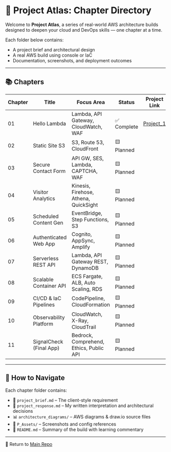 # 🧭 Project Atlas: Chapter Directory

Welcome to **Project Atlas**, a series of real-world AWS architecture builds designed to deepen your cloud and DevOps skills — one chapter at a time.

Each folder below contains:

- A project brief and architectural design
- A real AWS build using console or IaC
- Documentation, screenshots, and deployment outcomes

---

## 📚 Chapters

| Chapter | Title                     | Focus Area                              | Status     | Project Link      |
|---------|---------------------------|------------------------------------------|------------|-------------------|
| 01      | Hello Lambda              | Lambda, API Gateway, CloudWatch, WAF     | ✅ Complete | [Project_1](The_Atlas_Project/Chapter_1_HelloWorld_Simple_Lambda_Function/project_summary.md)  |
| 02      | Static Site S3            | S3, Route 53, CloudFront                 | 🟨 Planned  |                   |
| 03      | Secure Contact Form       | API GW, SES, Lambda, CAPTCHA, WAF        | 🟨 Planned  |                   |
| 04      | Visitor Analytics         | Kinesis, Firehose, Athena, QuickSight    | 🟨 Planned  |                   |
| 05      | Scheduled Content Gen     | EventBridge, Step Functions, S3          | 🟨 Planned  |                   |
| 06      | Authenticated Web App     | Cognito, AppSync, Amplify                | 🟨 Planned  |                   |
| 07      | Serverless REST API       | Lambda, API Gateway REST, DynamoDB       | 🟨 Planned  |                   |
| 08      | Scalable Container API    | ECS Fargate, ALB, Auto Scaling, RDS      | 🟨 Planned  |                   |
| 09      | CI/CD & IaC Pipelines     | CodePipeline, CloudFormation             | 🟨 Planned  |                   |
| 10      | Observability Platform    | CloudWatch, X-Ray, CloudTrail            | 🟨 Planned  |                   |
| 11      | SignalCheck (Final App)   | Bedrock, Comprehend, Ethics, Public API  | 🟨 Planned  |                   |

---

## 📁 How to Navigate

Each chapter folder contains:

- 📜 `project_brief.md` – The client-style requirement
- 💬 `project_response.md` – My written interpretation and architectural decisions
- 📊 `architecture_diagrams/` – AWS diagrams & draw.io source files
- 📸 `P_Assets/` – Screenshots and config references
- 🧠 `README.md` – Summary of the build with learning commentary

---

📌 Return to [Main Repo](../README.md)

